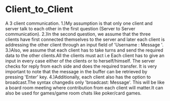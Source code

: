 # Client_to_Client
A 3 client communication.
1.)My assumption is that only one client and server talk to each other in the first question (Server to Server communication).
2.)In the second question, we assume that the three clients have first connected themselves to the server and later each client is addressing the other client through an input field of 'Username  : Message '.
3.)Also, we assume that each client has to take turns and send the required data to the other clients.All the clients must act i.e Each client has to give an input in every case either of the clients or to herself/himself.
The server checks for reply from each side and does the required transfer.
It is very important to note that the message in the buffer can be retrieved by pressing 'Enter' key.
4.)Additionally, each client also has the option to broadcast.The syntax changedis only 'broadcast: Message'.
This will be like a board room meeting where contribution from each client will matter.It can also be used for games/game room chats like poker/card games.

